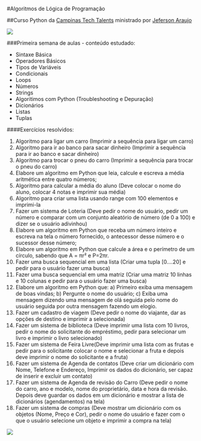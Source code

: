 #Algoritmos de Lógica de Programação

##Curso Python da [Campinas Tech Talents](http://campinas.tech/campinas-tech-talents/ "Campinas Tech Talents") ministrado por [Jeferson Araujo](https://github.com/jeffaraujo/ "Jeferson Araujo")

![](https://i.imgur.com/xVFC0hy.png)

###Primeira semana de aulas - conteúdo estudado:
- Sintaxe Básica
- Operadores Básicos
- Tipos de Variáveis
- Condicionais
- Loops
- Números
- Strings
- Algoritimos com Python (Troubleshooting e Depuração)
- Dicionários
- Listas
- Tuplas

####Exercícios resolvidos:

1. Algoritmo para ligar um carro (Imprimir a sequência para ligar um carro) 
2. Algoritmo para ir ao banco para sacar dinheiro (Imprimir a sequência para ir ao banco e sacar dinheiro) 
3. Algoritmo para trocar o pneu do carro (Imprimir a sequência para trocar o pneu do carro) 
4. Elabore um algoritmo em Python que leia, calcule e escreva a média aritmética entre quatro números; 
5. Algoritmo para calcular a média do aluno (Deve colocar o nome do aluno, colocar 4 notas e imprimir sua média) 
6. Algoritmo para criar uma lista usando range com 100 elementos e imprimi-la 
7. Fazer um sistema de Loteria (Deve pedir o nome do usuário, pedir um número e comparar com um conjunto aleatório de número (de 0 a 100) e dizer se o usuário adivinhou) 
8. Elabore um algoritmo em Python que receba um número inteiro e escreva na tela o número fornecido, o antecessor desse número e o sucessor desse número; 
9. Elabore um algoritmo em Python que calcule a área e o perímetro de um círculo, sabendo que A = πr² e P=2πr. 
10. Fazer uma busca sequencial em uma lista (Criar uma tupla [0....20] e pedir para o usuário fazer uma busca) 
11. Fazer uma busca sequencial em uma matriz (Criar uma matriz 10 linhas e 10 colunas e pedir para o usuário fazer uma busca) 
12. Elabore um algoritmo em Python que: a) Primeiro exiba uma mensagem de boas vindas; b) Pergunte o nome do usuário; c) Exiba uma mensagem dizendo uma mensagem de olá seguida pelo nome do usuário seguida por outra mensagem fazendo um elogio. 
13. Fazer um cadastro de viagem (Deve pedir o nome do viajante, dar as opções de destino e imprimir a selecionada) 
14. Fazer um sistema de biblioteca (Deve imprimir uma lista com 10 livros, pedir o nome do solicitante do empréstimo, pedir para selecionar um livro e imprimir o livro selecionado) 
15. Fazer um sistema de Feira Livre(Deve imprimir uma lista com as frutas e pedir para o solicitante colocar o nome e selecionar a fruta e depois deve imprimir o nome do solicitante e a fruta) 
16. Fazer um sistema de Agenda de contatos (Deve criar um dicionário com Nome, Telefone e Endereço, Imprimir os dados do dicionário, ser capaz de inserir e excluir um contato) 
17. Fazer um sistema de Agenda de revisão do Carro (Deve pedir o nome do carro, ano e modelo, nome do proprietário, data e hora da revisão. Depois deve guardar os dados em um dicionário e mostrar a lista de dicionários (agendamentos) na tela) 
18. Fazer um sistema de compras (Deve mostrar um dicionário com os objetos (Nome, Preço e Cor), pedir o nome do usuário e fazer com o que o usuário selecione um objeto e imprimir a compra na tela)

![](https://i.imgur.com/69dI9HS.png)
